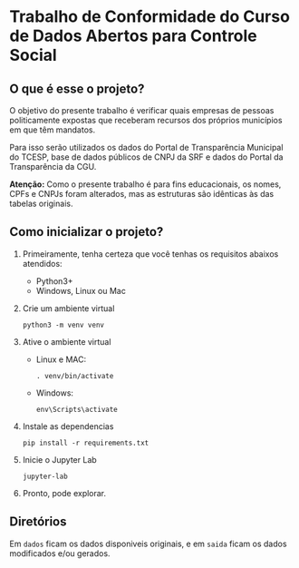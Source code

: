 # Trabalho de Conformidade do Curso de Dados Abertos para Controle Social


## O que é esse o projeto?

O objetivo do presente trabalho é verificar quais empresas de pessoas politicamente expostas que receberam recursos dos próprios municípios em que têm mandatos.

Para isso serão utilizados os dados do Portal de Transparência Municipal do TCESP, base de dados públicos de CNPJ da SRF e dados do Portal da Transparência da CGU.

**Atenção:** Como o presente trabalho é para fins educacionais, os nomes, CPFs e CNPJs foram alterados, mas as estruturas são idênticas às das tabelas originais.


## Como inicializar o projeto?

1. Primeiramente, tenha certeza que você tenhas os requisitos abaixos atendidos:

    - Python3+
    - Windows, Linux ou Mac

2. Crie um ambiente virtual

    ```
    python3 -m venv venv
    ```

3. Ative o ambiente virtual

    - Linux e MAC:
        ```
        . venv/bin/activate
        ```

    - Windows:
        ```
        env\Scripts\activate
        ```
4. Instale as dependencias

    ```
    pip install -r requirements.txt
    ```

5. Inicie o Jupyter Lab

    ```
    jupyter-lab
    ```

6. Pronto, pode explorar.

## Diretórios

Em `dados` ficam os dados disponiveis originais, e em `saida` ficam os dados modificados e/ou gerados.

